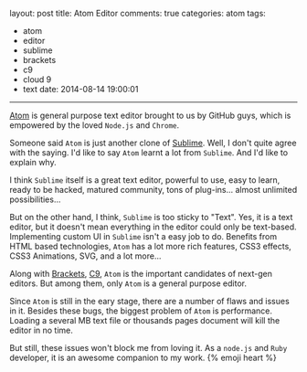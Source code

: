 layout: post
title: Atom Editor
comments: true
categories: atom
tags:
  - atom
  - editor
  - sublime
  - brackets
  - c9
  - cloud 9
  - text
date: 2014-08-14 19:00:01
---

[Atom] is general purpose text editor brought to us by GitHub guys, which is empowered by the loved `Node.js` and `Chrome`.

Someone said `Atom` is just another clone of [Sublime]. Well, I don't quite agree with the saying. I'd like to say `Atom` learnt a lot from `Sublime`.
And I'd like to explain why.

I think `Sublime` itself is a great text editor, powerful to use, easy to learn, ready to be hacked, matured community, tons of plug-ins... almost unlimited possibilities...

But on the other hand, I think, `Sublime` is too sticky to "Text". Yes, it is a text editor, but it doesn't mean everything in the editor could only be text-based.
Implementing custom UI in `Sublime` isn't a easy job to do. Benefits from HTML based technologies, `Atom` has a lot more rich features, CSS3 effects, CSS3 Animations, SVG, and a lot more...

Along with [Brackets], [C9], `Atom` is the important candidates of next-gen editors. But among them, only `Atom` is a general purpose editor.

Since `Atom` is still in the eary stage, there are a number of flaws and issues in it. Besides these bugs, the biggest problem of `Atom` is performance.
Loading a several MB text file or thousands pages document will kill the editor in no time.

But still, these issues won't block me from loving it. As a `node.js` and `Ruby` developer, it is an awesome companion to my work. {% emoji heart %}

[Atom]: https://atom.io/
[Sublime]: http://www.sublimetext.com/
[Brackets]: http://brackets.io/
[C9]: https://c9.io/

